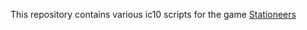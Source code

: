 This repository contains various ic10 scripts for the game [Stationeers](https://store.steampowered.com/app/544550/Stationeers/)
